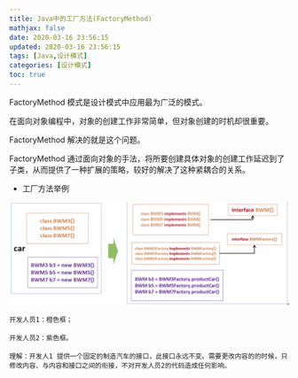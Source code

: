 ```yaml
---
title: Java中的工厂方法(FactoryMethod)
mathjax: false
date: 2020-03-16 23:56:15
updated: 2020-03-16 23:56:15
tags: [Java,设计模式]
categories: [设计模式]
toc: true
---
```


FactoryMethod 模式是设计模式中应用最为广泛的模式。

在面向对象编程中，对象的创建工作非常简单，但对象创建的时机却很重要。

FactoryMethod 解决的就是这个问题。

FactoryMethod 通过面向对象的手法，将所要创建具体对象的创建工作延迟到了子类，从而提供了一种扩展的策略，较好的解决了这种紧耦合的关系。

<!--more-->

* 工厂方法举例

![](https://raw.githubusercontent.com/gukaifeng/PicGo/master/img/Java%E4%B8%AD%E7%9A%84%E5%B7%A5%E5%8E%82%E6%96%B9%E6%B3%95-FactoryMethod_1.png)

    开发人员1：橙色框；

    开发人员2：紫色框。

    理解：开发人1 提供一个固定的制造汽车的接口，此接口永远不变。需要更改内容的的时候，只修改内容、与内容和接口之间的衔接，不对开发人员2的代码造成任何影响。

